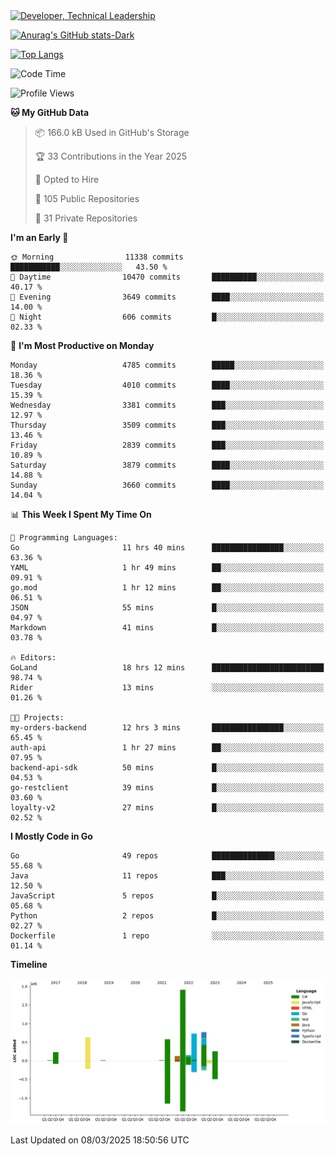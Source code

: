 <div>
  <a href="https://www.linkedin.com/in/arielpineiro/" target="_blank" rel="nofollow noopener noreferrer">
    <img src="https://img.shields.io/badge/-LinkedIn-%230077B5?style=for-the-badge&logo=linkedin&logoColor=white" alt="Developer, Technical Leadership" title="Ariel Piñeiro">
  </a>
</div>

[![Anurag's GitHub stats-Dark](https://github-readme-stats.vercel.app/api?username=arielsrv&show_icons=true&theme=dark#gh-dark-mode-only)](https://github.com/anuraghazra/github-readme-stats#gh-dark-mode-only)

[![Top Langs](https://github-readme-stats.vercel.app/api/top-langs/?username=arielsrv&layout=compact&langs_count=10&theme=dark#gh-dark-mode-only)](https://github.com/anuraghazra/github-readme-stats&theme=dark#gh-dark-mode-only)

<!--START_SECTION:waka-->
![Code Time](http://img.shields.io/badge/Code%20Time-1%2C149%20hrs%206%20mins-blue)

![Profile Views](http://img.shields.io/badge/Profile%20Views-0-blue)

**🐱 My GitHub Data** 

> 📦 166.0 kB Used in GitHub's Storage 
 > 
> 🏆 33 Contributions in the Year 2025
 > 
> 💼 Opted to Hire
 > 
> 📜 105 Public Repositories 
 > 
> 🔑 31 Private Repositories 
 > 
**I'm an Early 🐤** 

```text
🌞 Morning                11338 commits       ███████████░░░░░░░░░░░░░░   43.50 % 
🌆 Daytime                10470 commits       ██████████░░░░░░░░░░░░░░░   40.17 % 
🌃 Evening                3649 commits        ████░░░░░░░░░░░░░░░░░░░░░   14.00 % 
🌙 Night                  606 commits         █░░░░░░░░░░░░░░░░░░░░░░░░   02.33 % 
```
📅 **I'm Most Productive on Monday** 

```text
Monday                   4785 commits        █████░░░░░░░░░░░░░░░░░░░░   18.36 % 
Tuesday                  4010 commits        ████░░░░░░░░░░░░░░░░░░░░░   15.39 % 
Wednesday                3381 commits        ███░░░░░░░░░░░░░░░░░░░░░░   12.97 % 
Thursday                 3509 commits        ███░░░░░░░░░░░░░░░░░░░░░░   13.46 % 
Friday                   2839 commits        ███░░░░░░░░░░░░░░░░░░░░░░   10.89 % 
Saturday                 3879 commits        ████░░░░░░░░░░░░░░░░░░░░░   14.88 % 
Sunday                   3660 commits        ████░░░░░░░░░░░░░░░░░░░░░   14.04 % 
```


📊 **This Week I Spent My Time On** 

```text
💬 Programming Languages: 
Go                       11 hrs 40 mins      ████████████████░░░░░░░░░   63.36 % 
YAML                     1 hr 49 mins        ██░░░░░░░░░░░░░░░░░░░░░░░   09.91 % 
go.mod                   1 hr 12 mins        ██░░░░░░░░░░░░░░░░░░░░░░░   06.51 % 
JSON                     55 mins             █░░░░░░░░░░░░░░░░░░░░░░░░   04.97 % 
Markdown                 41 mins             █░░░░░░░░░░░░░░░░░░░░░░░░   03.78 % 

🔥 Editors: 
GoLand                   18 hrs 12 mins      █████████████████████████   98.74 % 
Rider                    13 mins             ░░░░░░░░░░░░░░░░░░░░░░░░░   01.26 % 

🐱‍💻 Projects: 
my-orders-backend        12 hrs 3 mins       ████████████████░░░░░░░░░   65.45 % 
auth-api                 1 hr 27 mins        ██░░░░░░░░░░░░░░░░░░░░░░░   07.95 % 
backend-api-sdk          50 mins             █░░░░░░░░░░░░░░░░░░░░░░░░   04.53 % 
go-restclient            39 mins             █░░░░░░░░░░░░░░░░░░░░░░░░   03.60 % 
loyalty-v2               27 mins             █░░░░░░░░░░░░░░░░░░░░░░░░   02.52 % 
```

**I Mostly Code in Go** 

```text
Go                       49 repos            ██████████████░░░░░░░░░░░   55.68 % 
Java                     11 repos            ███░░░░░░░░░░░░░░░░░░░░░░   12.50 % 
JavaScript               5 repos             █░░░░░░░░░░░░░░░░░░░░░░░░   05.68 % 
Python                   2 repos             █░░░░░░░░░░░░░░░░░░░░░░░░   02.27 % 
Dockerfile               1 repo              ░░░░░░░░░░░░░░░░░░░░░░░░░   01.14 % 
```



**Timeline**

![Lines of Code chart](https://raw.githubusercontent.com/arielsrv/arielsrv/main/assets/bar_graph.png)


 Last Updated on 08/03/2025 18:50:56 UTC
<!--END_SECTION:waka-->
